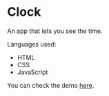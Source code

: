 # Clock
An app that lets you see the time.

Languages used: 
- HTML
- CSS
- JavaScript

You can check the demo [here](https://andre1karl.github.io/clocktest/). 
